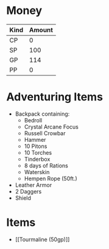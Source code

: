 # Money
| Kind | Amount |
| ---- | ------ |
| CP   | 0      |
| SP   | 100    |
| GP   | 114    |
| PP   | 0      | 

# Adventuring Items
- Backpack containing:
	- Bedroll
	- Crystal Arcane Focus
	- Russell Crowbar
	- Hammer
	- 10 Pitons
	- 10 Torches
	- Tinderbox
	- 8 days of Rations
	- Waterskin
	- Hempen Rope (50ft.)
- Leather Armor
- 2 Daggers
- Shield

# Items
- [[Tourmaline (50gp)]]